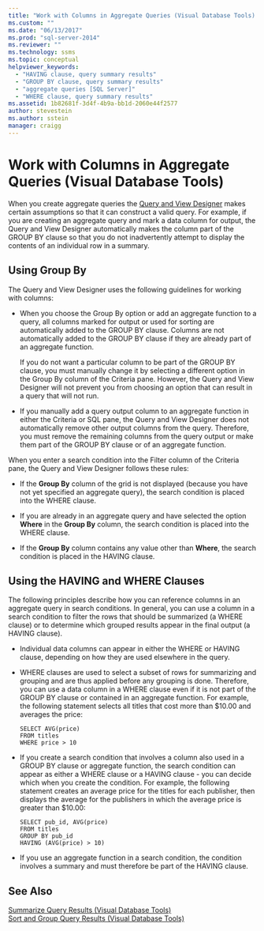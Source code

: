 ```yaml
---
title: "Work with Columns in Aggregate Queries (Visual Database Tools) | Microsoft Docs"
ms.custom: ""
ms.date: "06/13/2017"
ms.prod: "sql-server-2014"
ms.reviewer: ""
ms.technology: ssms
ms.topic: conceptual
helpviewer_keywords: 
  - "HAVING clause, query summary results"
  - "GROUP BY clause, query summary results"
  - "aggregate queries [SQL Server]"
  - "WHERE clause, query summary results"
ms.assetid: 1b82681f-3d4f-4b9a-bb1d-2060e44f2577
author: stevestein
ms.author: sstein
manager: craigg
---
```

# Work with Columns in Aggregate Queries (Visual Database Tools)
  When you create aggregate queries the [Query and View Designer](visual-database-tools.md) makes certain assumptions so that it can construct a valid query. For example, if you are creating an aggregate query and mark a data column for output, the Query and View Designer automatically makes the column part of the GROUP BY clause so that you do not inadvertently attempt to display the contents of an individual row in a summary.  
  
## Using Group By  
 The Query and View Designer uses the following guidelines for working with columns:  
  
-   When you choose the Group By option or add an aggregate function to a query, all columns marked for output or used for sorting are automatically added to the GROUP BY clause. Columns are not automatically added to the GROUP BY clause if they are already part of an aggregate function.  
  
     If you do not want a particular column to be part of the GROUP BY clause, you must manually change it by selecting a different option in the Group By column of the Criteria pane. However, the Query and View Designer will not prevent you from choosing an option that can result in a query that will not run.  
  
-   If you manually add a query output column to an aggregate function in either the Criteria or SQL pane, the Query and View Designer does not automatically remove other output columns from the query. Therefore, you must remove the remaining columns from the query output or make them part of the GROUP BY clause or of an aggregate function.  
  
 When you enter a search condition into the Filter column of the Criteria pane, the Query and View Designer follows these rules:  
  
-   If the **Group By** column of the grid is not displayed (because you have not yet specified an aggregate query), the search condition is placed into the WHERE clause.  
  
-   If you are already in an aggregate query and have selected the option **Where** in the **Group By** column, the search condition is placed into the WHERE clause.  
  
-   If the **Group By** column contains any value other than **Where**, the search condition is placed in the HAVING clause.  
  
## Using the HAVING and WHERE Clauses  
 The following principles describe how you can reference columns in an aggregate query in search conditions. In general, you can use a column in a search condition to filter the rows that should be summarized (a WHERE clause) or to determine which grouped results appear in the final output (a HAVING clause).  
  
-   Individual data columns can appear in either the WHERE or HAVING clause, depending on how they are used elsewhere in the query.  
  
-   WHERE clauses are used to select a subset of rows for summarizing and grouping and are thus applied before any grouping is done. Therefore, you can use a data column in a WHERE clause even if it is not part of the GROUP BY clause or contained in an aggregate function. For example, the following statement selects all titles that cost more than $10.00 and averages the price:  
  
    ```  
    SELECT AVG(price)  
    FROM titles  
    WHERE price > 10  
    ```  
  
-   If you create a search condition that involves a column also used in a GROUP BY clause or aggregate function, the search condition can appear as either a WHERE clause or a HAVING clause - you can decide which when you create the condition. For example, the following statement creates an average price for the titles for each publisher, then displays the average for the publishers in which the average price is greater than $10.00:  
  
    ```  
    SELECT pub_id, AVG(price)  
    FROM titles  
    GROUP BY pub_id  
    HAVING (AVG(price) > 10)  
    ```  
  
-   If you use an aggregate function in a search condition, the condition involves a summary and must therefore be part of the HAVING clause.  
  
## See Also  
 [Summarize Query Results &#40;Visual Database Tools&#41;](summarize-query-results-visual-database-tools.md)   
 [Sort and Group Query Results &#40;Visual Database Tools&#41;](sort-and-group-query-results-visual-database-tools.md)  
  
  
